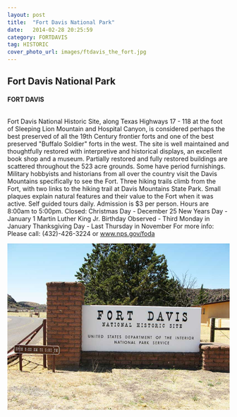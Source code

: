 ```yaml
---
layout: post
title:  "Fort Davis National Park"
date:   2014-02-28 20:25:59
category: FORTDAVIS
tag: HISTORIC
cover_photo_url: images/ftdavis_the_fort.jpg
---
```


<div class="section-title">
	<h2>Fort Davis National Park</h2>
  	<h4>FORT DAVIS</h4>
  	<div class="divider-border"></div>
</div> 
<div class="column small-6">
  <p>
	Fort Davis National Historic Site, along Texas Highways 17 - 118 at the foot of Sleeping Lion Mountain and Hospital Canyon, is considered perhaps the best preserved of all the 19th Century frontier forts and one of the best preserved "Buffalo Soldier" forts in the west. The site is well maintained and thoughtfully restored with interpretive and historical displays, an excellent book shop and a museum. Partially restored and fully restored buildings are scattered throughout the 523 acre grounds. Some have period furnishings. Military hobbyists and historians from all over the country visit the Davis Mountains specifically to see the Fort. Three hiking trails climb from the Fort, with two links to the hiking trail at Davis Mountains State Park. Small plaques explain natural features and their value to the Fort when it was active. Self guided tours daily. Admission is $3 per person. Hours are 8:00am to 5:00pm. 
	Closed: 
            Christmas Day - December 25
            New Years Day  - January 1
            Martin Luther King Jr. Birthday Observed - Third Monday in January
            Thanksgiving Day - Last Thursday in November
	For more info: Please call: (432)-426-3224 or 
  <a href="www.nps.gov/foda">www.nps.gov/foda</a>
  </p>
<div class="column small-6">
    <img src="/images/ftdavis_the_fort.jpg">
</div>   